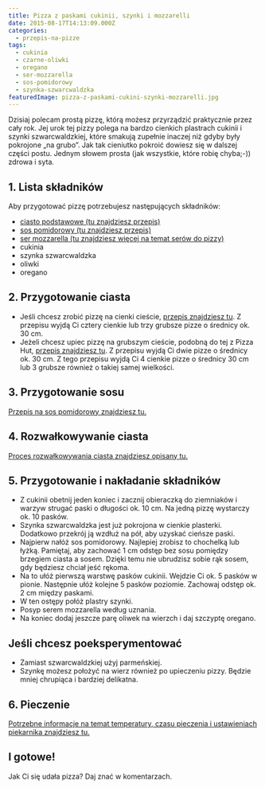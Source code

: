 ```yaml
---
title: Pizza z paskami cukinii, szynki i mozzarelli
date: 2015-08-17T14:13:09.000Z
categories: 
  - przepis-na-pizze
tags: 
  - cukinia
  - czarne-oliwki
  - oregano
  - ser-mozzarella
  - sos-pomidorowy
  - szynka-szwarcwaldzka
featuredImage: pizza-z-paskami-cukini-szynki-mozzarelli.jpg
---
```


Dzisiaj polecam prostą pizzę, którą możesz przyrządzić praktycznie przez cały rok. Jej urok tej pizzy polega na bardzo cienkich plastrach cukinii i szynki szwarcwaldzkiej, które smakują zupełnie inaczej niż gdyby były pokrojone „na grubo”. Jak tak cieniutko pokroić dowiesz się w dalszej części postu. Jednym słowem prosta (jak wszystkie, które robię chyba;-)) zdrowa i syta.

## 1\. Lista składników

Aby przygotować pizzę potrzebujesz następujących składników:

- <a title="Przepis na ciasto podstawowe" href="/przepis-na-ciasto-na-pizze/">ciasto podstawowe (tu znajdziesz przepis)</a>
- <a title="Przepis na sos pomidorowy" href="/sos-pomidorowy/">sos pomidorowy (tu znajdziesz przepis)</a>
- <a title="Ser do pizzy" href="/jaki-ser-wybrac-do-pizzy/">ser mozzarella (tu znajdziesz więcej na temat serów do pizzy)</a>
- cukinia
- szynka szwarcwaldzka
- oliwki
- oregano

## 2\. Przygotowanie ciasta

- Jeśli chcesz zrobić pizzę na cienki cieście, <a title="Przepis na ciasto podstawowe" href="/przepis-na-ciasto-na-pizze/">przepis znajdziesz tu</a>. Z przepisu wyjdą Ci cztery cienkie lub trzy grubsze pizze o średnicy ok. 30 cm.
- Jeżeli chcesz upiec pizzę na grubszym cieście, podobną do tej z Pizza Hut, <a title="Przepis na pizzę na grubym cieście" href="/jak-zrobic-ciasto-na-pizze-jak-w-pizza-hut/">przepis znajdziesz tu</a>. Z przepisu wyjdą Ci dwie pizze o średnicy ok. 30 cm. Z tego przepisu wyjdą Ci 4 cienkie pizze o średnicy 30 cm lub 3 grubsze również o takiej samej wielkości.

## 3\. Przygotowanie sosu

<a title="Przepis na sos pomidorowy" href="/sos-pomidorowy/">Przepis na sos pomidorowy znajdziesz tu.</a>

## 4\. Rozwałkowywanie ciasta

<a title="Rozwałkowywanie ciasta" href="/jak-walkowac-ciasto-pizzy/">Proces rozwałkowywania ciasta znajdziesz opisany tu.</a>

## 5\. Przygotowanie i nakładanie składników

- Z cukinii obetnij jeden koniec i zacznij obieraczką do ziemniaków i warzyw strugać paski o długości ok. 10 cm. Na jedną pizzę wystarczy ok. 10 pasków.
- Szynka szwarcwaldzka jest już pokrojona w cienkie plasterki. Dodatkowo przekrój ją wzdłuż na pół, aby uzyskać cieńsze paski.
- Najpierw nałóż sos pomidorowy. Najlepiej zrobisz to chochelką lub łyżką. Pamiętaj, aby zachować 1 cm odstęp bez sosu pomiędzy brzegiem ciasta a sosem. Dzięki temu nie ubrudzisz sobie rąk sosem, gdy będziesz chciał jeść rękoma.
- Na to ułóż pierwszą warstwę pasków cukinii. Wejdzie Ci ok. 5 pasków w pionie. Następnie ułóż kolejne 5 pasków poziomie. Zachowaj odstęp ok. 2 cm między paskami.
- W ten ostępy połóż plastry szynki.
- Posyp serem mozzarella według uznania.
- Na koniec dodaj jeszcze parę oliwek na wierzch i daj szczyptę oregano.

## Jeśli chcesz poeksperymentować

- Zamiast szwarcwaldzkiej użyj parmeńskiej.
- Szynkę możesz położyć na wierz również po upieczeniu pizzy. Będzie mniej chrupiąca i bardziej delikatna.

## 6\. Pieczenie

<a title="Jak ustawić piekarnik do pieczenia pizzy" href="/jak-ustawic-piekarnik-pieczenia-pizzy/">Potrzebne informacje na temat temperatury, czasu pieczenia i ustawieniach piekarnika znajdziesz tu.</a>

## I gotowe!

Jak Ci się udała pizza? Daj znać w komentarzach.
